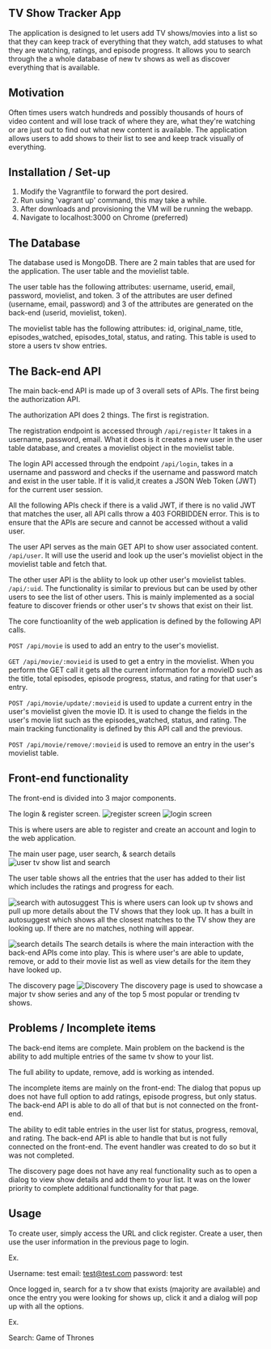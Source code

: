## TV Show Tracker App

The application is designed to let users add TV shows/movies into a list so that they can keep track of everything that they watch, add statuses to what they are watching, ratings, and episode progress. It allows you to search through the a whole database of new tv shows as well as discover everything that is available.  

## Motivation

Often times users watch hundreds and possibly thousands of hours of video content and will lose track of where they are, what they're watching or are just out to find out what new content is available. The application allows users to add shows to their list to see and keep track visually of everything. 

## Installation / Set-up

1. Modify the Vagrantfile to forward the port desired. 
2. Run using 'vagrant up' command, this may take a while. 
3. After downloads and provisioning the VM will be running the webapp. 
4. Navigate to localhost:3000 on Chrome (preferred)

## The Database

The database used is MongoDB. There are 2 main tables that are used for the application. The user table and the movielist table.

The user table has the following attributes:
username, userid, email, password, movielist, and token. 
3 of the attributes are user defined (username, email, password) and 3 of the attributes are generated on the back-end (userid, movielist, token).

The movielist table has the following attributes:
id, original_name, title, episodes_watched, episodes_total, status, and rating. This table is used to store a users tv show entries. 

## The Back-end API

The main back-end API is made up of 3 overall sets of APIs. The first being the authorization API. 

The authorization API does 2 things. The first is registration.

The registration endpoint is accessed through `/api/register`
It takes in a username, password, email. What it does is it creates a new user in the user table database, and creates a movielist object in the movielist table. 

The login API accessed through the endpoint `/api/login`, takes in a username and password and checks if the username and password match and exist in the user table. If it is valid,it creates a JSON Web Token (JWT) for the current user session.

All the following APIs check if there is a valid JWT, if there is no valid JWT that matches the user, all API calls throw a 403 FORBIDDEN error. This is to ensure that the APIs are secure and cannot be accessed without a valid user. 

The user API serves as the main GET API to show user associated content. `/api/user`. It will use the userid and look up the user's movielist object in the movielist table and fetch that. 

The other user API is the abliity to look up other user's movielist tables. `/api/:uid`. The functionality is similar to previous but can be used by other users to see the list of other users. This is mainly implemented as a social feature to discover friends or other user's tv shows that exist on their list. 

The core functioanlity of the web application is defined by the following API calls.

`POST /api/movie` is used to add an entry to the user's movielist. 

`GET /api/movie/:movieid` is used to get a entry in the movielist. When you perform the GET call it gets all the current information for a movieID such as the title, total episodes, episode progress, status, and rating for that user's entry. 

`POST /api/movie/update/:movieid` is used to update a current entry in the user's movielist given the movie ID. It is used to change the fields in the user's movie list such as the episodes_watched, status, and rating. The main tracking functionality is defined by this API call and the previous.

`POST /api/movie/remove/:movieid` is used to remove an entry in the user's movielist table. 

## Front-end functionality

The front-end is divided into 3 major components. 

The login & register screen.
![register screen](https://i.imgur.com/nvBsgr2.png)
![login screen](https://i.imgur.com/5xlnHio.png)

This is where users are able to register and create an account and login to the web application. 

The main user page, user search, & search details
![user tv show list and search](http://i.imgur.com/nmsfBCg.jpg)

The user table shows all the entries that the user has added to their list which includes the ratings and progress for each. 

![search with autosuggest](https://i.imgur.com/F1TBlnl.png)
This is where users can look up tv shows and pull up more details about the TV shows that they look up. It has a built in autosuggest which shows all the closest matches to the TV show they are looking up. If there are no matches, nothing will appear.


![search details](https://i.imgur.com/MXZ9WQx.png)
The search details is where the main interaction with the back-end APIs come into play. This is where user's are able to update, remove, or add to their movie list as well as view details for the item they have looked up. 

The discovery page
![Discovery](https://i.imgur.com/FLMYSkt.jpg)
The discovery page is used to showcase a major tv show series and any of the top 5 most popular or trending tv shows.


## Problems / Incomplete items
The back-end items are complete. Main problem on the backend is the ability to add multiple entries of the same tv show to your list. 

The full ability to update, remove, add is working as intended. 

The incomplete items are mainly on the front-end:
The dialog that popus up does not have full option to add ratings, episode progress, but only status. The back-end API is able to do all of that but is not connected on the front-end. 

The ability to edit table entries in the user list for status, progress, removal, and rating. The back-end API is able to handle that but is not fully connected on the front-end. The event handler was created to do so but it was not completed. 

The discovery page does not have any real functionality such as to open a dialog to view show details and add them to your list. It was on the lower priority to complete additional functionality for that page. 


## Usage

To create user, simply access the URL and click register. Create a user, then use the user information in the previous page to login.

Ex.

Username: test
email: test@test.com
password: test

Once logged in, search for a tv show that exists (majority are available) and once the entry you were looking for shows up, click it and a dialog will pop up with all the options. 

Ex.

Search: Game of Thrones


